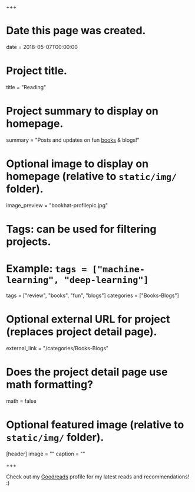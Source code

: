 +++
# Date this page was created.
date = 2018-05-07T00:00:00

# Project title.
title = "Reading"

# Project summary to display on homepage.
summary = "Posts and updates on fun [books](//goodreads.com/jananiravi) & blogs!"

# Optional image to display on homepage (relative to `static/img/` folder).
image_preview = "bookhat-profilepic.jpg"

# Tags: can be used for filtering projects.
# Example: `tags = ["machine-learning", "deep-learning"]`
tags = ["review", "books", "fun", "blogs"]
categories = ["Books-Blogs"]

# Optional external URL for project (replaces project detail page).
external_link = "/categories/Books-Blogs"

# Does the project detail page use math formatting?
math = false

# Optional featured image (relative to `static/img/` folder).
[header]
image = ""
caption = ""

+++

Check out my [Goodreads](//goodreads.com/jananiravi) profile for my latest reads and recommendations! :)